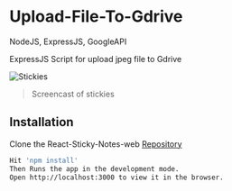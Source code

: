 # Upload-File-To-Gdrive
NodeJS, ExpressJS, GoogleAPI

ExpressJS Script for upload jpeg file to Gdrive

![Stickies](https://github.com/kmaulik/React-Sticky-note-web/blob/master/react-sticky-note-image.jpg)
> Screencast of stickies

## Installation

Clone the React-Sticky-Notes-web [Repository](https://github.com/kmaulik/React-Sticky-note-web)

```bash
Hit 'npm install'
Then Runs the app in the development mode.
Open http://localhost:3000 to view it in the browser.
 ```
